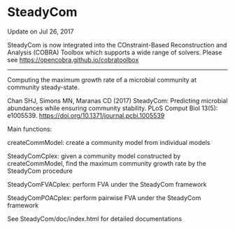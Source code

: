 # SteadyCom

Update on Jul 26, 2017

SteadyCom is now integrated into the COnstraint-Based Reconstruction and Analysis (COBRA) Toolbox which supports a wide range of solvers. Please see https://opencobra.github.io/cobratoolbox

_______

Computing the maximum growth rate of a microbial community at community steady-state.

Chan SHJ, Simons MN, Maranas CD (2017) SteadyCom: Predicting microbial abundances while ensuring community stability. PLoS Comput Biol 13(5): e1005539. https://doi.org/10.1371/journal.pcbi.1005539

Main functions:

createCommModel: create a community model from individual models

SteadyComCplex: given a community model constructed by createCommModel, find the maximum community growth rate by the SteadyCom procedure

SteadyComFVACplex: perform FVA under the SteadyCom framework

SteadyComPOACplex: perform pairwise FVA under the SteadyCom framework

See SteadyCom/doc/index.html for detailed documentations
